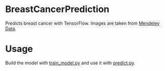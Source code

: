 # BreastCancerPrediction
Predicts breast cancer with TensorFlow. Images are taken from [Mendeley Data](https://data.mendeley.com/datasets/fvjhtskg93/1).

# Usage
Build the model with [train_model.py](https://github.com/tmtco1/BreastCancerPrediction/blob/main/train_model.py) and use it with [predict.py](https://github.com/tmtco1/BreastCancerPrediction/blob/main/predict.py).